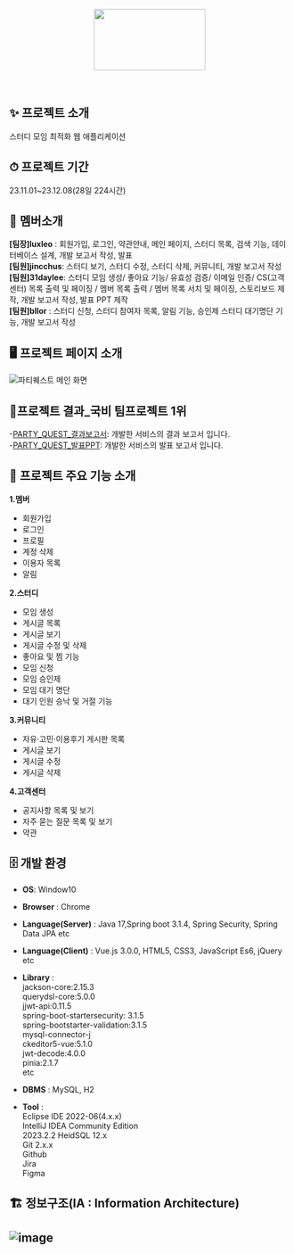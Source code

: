 
<p align="center">
<img src="https://github.com/31daylee/Project_PartyQuest/assets/136422529/de53720a-e553-4c18-ba4c-be2ee59fca1f" width="200" height="110">
</p>
</br>

## ✨ 프로젝트 소개 
스터디 모임 최적화 웹 애플리케이션



## ⏱ 프로젝트 기간<br>
23.11.01~23.12.08(28일 224시간)



## 👫 멤버소개</br>
**[팀장]luxleo** : 회원가입, 로그인, 약관안내, 메인 페이지, 스터디 목록, 검색 기능, 데이터베이스 설계, 개발 보고서 작성, 발표<br>
**[팀원]jincchus**: 스터디 보기, 스터디 수정, 스터디 삭제, 커뮤니티, 개발 보고서 작성<br>
**[팀원]31daylee**: 스터디 모임 생성/ 좋아요 기능/ 유효성 검증/ 이메일 인증/ CS(고객센터) 목록 출력 및 페이징 / 멤버 목록 출력 / 멤버 목록 서치 및 페이징, 스토리보드 제작, 개발 보고서 작성, 발표 PPT 제작<br>
**[팀원]bllor** : 스터디 신청, 스터디 참여자 목록, 알림 기능, 승인제 스터디 대기명단 기능, 개발 보고서 작성<br>



## 🖥 프로젝트 페이지 소개<br>
![파티퀘스트 메인 화면](https://github.com/Phoenix-Argo/partyquest/assets/136154061/92938a4c-f031-4c6f-a77c-8f3ae325dca7)


## 🎱프로젝트 결과_국비 팀프로젝트 1위<br>
-[PARTY_QUEST_결과보고서](https://github.com/Phoenix-Argo/partyquest/files/13626327/PARTY_QUEST_.pdf): 개발한 서비스의 결과 보고서 입니다.<br>
-[PARTY_QUEST_발표PPT](https://github.com/Phoenix-Argo/partyquest/files/13626330/party_quest_PPT.pdf): 개발한 서비스의 발표 보고서 입니다.



## 🔎 프로젝트 주요 기능 소개<br>
**1.멤버**<br>
- 회원가입
- 로그인
- 프로필
- 계정 삭제
- 이용자 목록
- 알림

**2.스터디**<br>
- 모임 생성<br>
- 게시글 목록<br>
- 게시글 보기<br>
- 게시글 수정 및 삭제<br>
- 좋아요 및 찜 기능<br>
- 모임 신청<br>
- 모임 승인제<br>
- 모임 대기 명단<br>
- 대기 인원 승낙 및 거절 기능<br>

**3.커뮤니티**<br>
- 자유·고민·이용후기 게시판 목록<br>
- 게시글 보기 <br>
- 게시글 수정 <br>
- 게시글 삭제<br>

**4.고객센터**<br>
- 공지사항 목록 및 보기<br>
- 자주 묻는 질문 목록 및 보기<br>
- 약관<br>


## 🗄 개발 환경<br>
- **OS**: Window10<br>
- **Browser** : Chrome<br>
- **Language(Server)** : Java 17,Spring boot 3.1.4, Spring Security, Spring Data JPA etc<br>
- **Language(Client)** : Vue.js 3.0.0, HTML5, CSS3, JavaScript Es6, jQuery etc<br>
- **Library** : <br>
jackson-core:2.15.3<br> 
querydsl-core:5.0.0 <br>
jjwt-api:0.11.5<br>
spring-boot-startersecurity: 3.1.5<br>
spring-bootstarter-validation:3.1.5 <br>
mysql-connector-j <br>
ckeditor5-vue:5.1.0<br>
jwt-decode:4.0.0<br>
pinia:2.1.7<br>
etc<br>

- **DBMS** : MySQL, H2<br>
- **Tool** :<br> Eclipse IDE 2022-06(4.x.x)<br> IntelliJ IDEA Community Edition<br>
2023.2.2 HeidSQL 12.x <br>Git 2.x.x <br>Github<br> Jira<br> Figma



## 🏗 정보구조(IA : Information Architecture)<br>
![image](https://github.com/Phoenix-Argo/partyquest/assets/136154061/798db383-134f-4ed8-b46a-391fd8eac82f)
----

